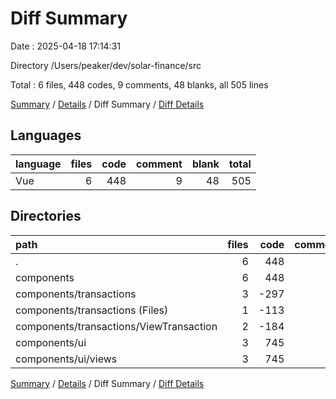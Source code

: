# Diff Summary

Date : 2025-04-18 17:14:31

Directory /Users/peaker/dev/solar-finance/src

Total : 6 files,  448 codes, 9 comments, 48 blanks, all 505 lines

[Summary](results.md) / [Details](details.md) / Diff Summary / [Diff Details](diff-details.md)

## Languages
| language | files | code | comment | blank | total |
| :--- | ---: | ---: | ---: | ---: | ---: |
| Vue | 6 | 448 | 9 | 48 | 505 |

## Directories
| path | files | code | comment | blank | total |
| :--- | ---: | ---: | ---: | ---: | ---: |
| . | 6 | 448 | 9 | 48 | 505 |
| components | 6 | 448 | 9 | 48 | 505 |
| components/transactions | 3 | -297 | -3 | -47 | -347 |
| components/transactions (Files) | 1 | -113 | 2 | -15 | -126 |
| components/transactions/ViewTransaction | 2 | -184 | -5 | -32 | -221 |
| components/ui | 3 | 745 | 12 | 95 | 852 |
| components/ui/views | 3 | 745 | 12 | 95 | 852 |

[Summary](results.md) / [Details](details.md) / Diff Summary / [Diff Details](diff-details.md)